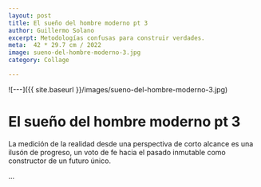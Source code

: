 ```yaml
---
layout: post
title: El sueño del hombre moderno pt 3
author: Guillermo Solano
excerpt: Metodologías confusas para construir verdades.
meta:  42 * 29.7 cm / 2022
image: sueno-del-hombre-moderno-3.jpg
category: Collage

---
```



![---]({{ site.baseurl }}/images/sueno-del-hombre-moderno-3.jpg)

# El sueño del hombre moderno pt 3

La medición de la realidad desde una perspectiva de corto alcance es una ilusón de progreso, un voto de fe hacia el pasado inmutable como constructor de un futuro único. 

<!--

La modernidad es el término asignado a un periodo reciente de la historia de la humanidad en el que, mas que prevalecer la visión racional para dar explicación a los acontecimientos identificados en la naturaleza; se exculyen otras formas de construcción de conocimiento y de interacción con el entorno por considerarse anticientíficas.

La modernidad, más allá de la intelectualización de la realidad, se erige como una corriente de pensamiento fundamentada en la búsqueda de la objetividad a partir de la implementación de métodos y tecnologías que intentan descubrir verdades detrás del estudio especializado de la materia y los acontecimientos relacionados con la humanidad.

La modernidad se estableció en el siglo XX como un referente de la verticalidad eurocentrista, deformada en un dogma que impone sus creencias mecanicistas a través de diferentes canales en la sociedad para establecer verdades incuestionables, sin reconocer sus propios desaciertos o lo nocivo que subyace en sus paradigmas. -->




…

